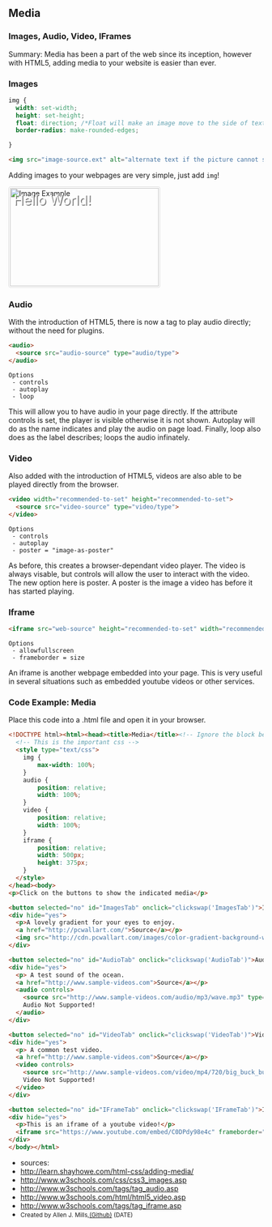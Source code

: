 ## Media
### Images, Audio, Video, IFrames
Summary: Media has been a part of the web since its inception, however with HTML5, adding media to your website is easier than ever.

### Images

```css
img {
  width: set-width;
  height: set-height;
  float: direction; /*Float will make an image move to the side of text.*/
  border-radius: make-rounded-edges;

}
```
```html
<img src="image-source.ext" alt="alternate text if the picture cannot show.">
```

Adding images to your webpages are very simple, just add `img`!

<div style="box-sizing: border-box;position: relative;width: 300px;height: 200px;">
  <p style="box-sizing: border-box;position: absolute; top: 0px; left: 10px; font-size: 1.9em; color: white;text-shadow: 2px 2px gray;margin-top: 10px;">Hello World!</p>
  <a href="http://www.hawaiikawaii.net/wp-content/uploads/2011/11/Nerd-Cat-Hello-Kitty-Nerd-Kawaii-Cat-Blog.gif" style="text-decoration: none;">
    <img style="box-sizing: border-box;width: 100%;border: 1px solid #ddd;border-radius: 4px;padding: 2px;" src="http://www.hawaiikawaii.net/wp-content/uploads/2011/11/Nerd-Cat-Hello-Kitty-Nerd-Kawaii-Cat-Blog.gif" title="Hai!" alt="Image Example">
  </a>
</div>

### Audio
With the introduction of HTML5, there is now a tag to play audio directly; without the need for plugins.

```html
<audio>
  <source src="audio-source" type="audio/type">
</audio>
```
```
Options
 - controls
 - autoplay
 - loop
```

This will allow you to have audio in your page directly. If the attribute controls is set, the player is visible otherwise it is not shown. Autoplay will do as the name indicates and play the audio on page load. Finally, loop also does as the label describes; loops the audio infinately. 

### Video

Also added with the introduction of HTML5, videos are also able to be played directly from the browser.

```html
<video width="recommended-to-set" height="recommended-to-set">
  <source src="video-source" type="video/type">
</video>
```
```
Options
 - controls
 - autoplay
 - poster = "image-as-poster"
```

As before, this creates a browser-dependant video player. The video is always visable, but controls will allow the user to interact with the video. The new option here is poster. A poster is the image a video has before it has started playing.

### Iframe

```html
<iframe src="web-source" height="recommended-to-set" width="recommended-to-set"></iframe>
```
```
Options
 - allowfullscreen
 - frameborder = size
```

An iframe is another webpage embedded into your page. This is very useful in several situations such as embedded youtube videos or other services.

### Code Example: Media

Place this code into a .html file and open it in your browser.

```html
<!DOCTYPE html><html><head><title>Media</title><!-- Ignore the block behind me. It's not important. --><script type="text/javascript">function clickswap(e){a=document.querySelector("#"+e);b=document.querySelector("#"+e+" + div");if(b.getAttribute("hide")=="yes"){b.setAttribute("hide","no");a.setAttribute("selected","yes");}else{b.setAttribute("hide","yes");a.setAttribute("selected","no");}}</script><style type="text/css"> *{box-sizing:border-box;}body{background-color:rgb(20,20,20);color:white;padding-left:0px;}div{border:1px solid white;width:90vw;margin:10px auto;padding-left:5px;}a{color:gray;font-size:0.7em;}div[hide="yes"]{display:none;}button{border-radius:4px;font-size:20px;width:20%;position:relative;border:none;text-align:center;display:inline-block;margin-top:10px;margin-bottom:0px;clear:right;}button[selected="no"]{background-color:rgba(255,50,50,0.7);color:white;}button[selected="yes"]{background-color:rgba(50,255,50,0.7);color:white;}</style>
  <!-- This is the important css -->
  <style type="text/css">
    img {
        max-width: 100%;
    }
    audio {
        position: relative;
        width: 100%;
    }
    video {
        position: relative;
        width: 100%;
    }
    iframe {
        position: relative;
        width: 500px;
        height: 375px;
    }
  </style>
</head><body>
<p>Click on the buttons to show the indicated media</p>

<button selected="no" id="ImagesTab" onclick="clickswap('ImagesTab')">Images</button>
<div hide="yes">
  <p>A lovely gradient for your eyes to enjoy.
  <a href="http://pcwallart.com/">Source</a></p>
  <img src="http://cdn.pcwallart.com/images/color-gradient-background-wallpaper-2.jpg">
</div>

<button selected="no" id="AudioTab" onclick="clickswap('AudioTab')">Audio</button>
<div hide="yes">
  <p> A test sound of the ocean.
  <a href="http://www.sample-videos.com">Source</a></p> 
  <audio controls> 
    <source src="http://www.sample-videos.com/audio/mp3/wave.mp3" type="audio/mp3"> 
    Audio Not Supported! 
  </audio>
</div>

<button selected="no" id="VideoTab" onclick="clickswap('VideoTab')">Video</button>
<div hide="yes">
  <p> A common test video.
  <a href="http://www.sample-videos.com">Source</a></p> 
  <video controls> 
    <source src="http://www.sample-videos.com/video/mp4/720/big_buck_bunny_720p_2mb.mp4" type="video/mp4"> 
    Video Not Supported! 
  </video>
</div>

<button selected="no" id="IFrameTab" onclick="clickswap('IFrameTab')">IFrame</button>
<div hide="yes">
  <p>This is an iframe of a youtube video!</p> 
  <iframe src="https://www.youtube.com/embed/C0DPdy98e4c" frameborder="0" allowfullscreen></iframe>
</div>
</body></html>
```

* sources: 
 * http://learn.shayhowe.com/html-css/adding-media/
 * http://www.w3schools.com/css/css3_images.asp
 * http://www.w3schools.com/tags/tag_audio.asp
 * http://www.w3schools.com/html/html5_video.asp
 * http://www.w3schools.com/tags/tag_iframe.asp
* <small>Created by Allen J. Mills,[(Github)](https://github.com/FelixVicis) (DATE)<small>




